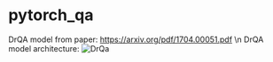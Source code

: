 # pytorch_qa

DrQA model from paper: https://arxiv.org/pdf/1704.00051.pdf \n
DrQA model architecture: ![DrQa](https://github.com/kushalj001/pytorch-question-answering/blob/master/images/drqaflow.PNG?raw=true)
